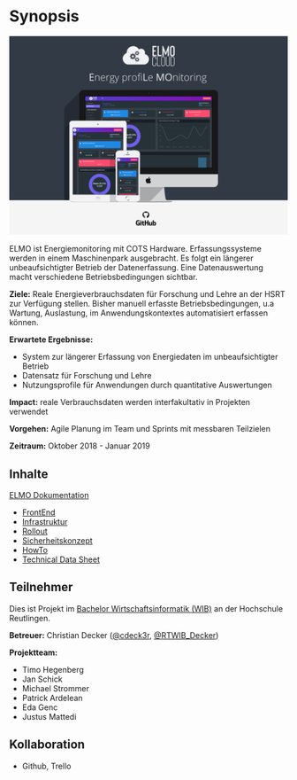 # Synopsis
![ELMO Main](Dokumentation/Bilder/Elmo_desc_Docu.jpg)

ELMO ist Energiemonitoring mit COTS Hardware. Erfassungssysteme werden in einem Maschinenpark ausgebracht. Es folgt ein längerer unbeaufsichtigter Betrieb der Datenerfassung. Eine Datenauswertung macht verschiedene Betriebsbedingungen sichtbar.

**Ziele:** Reale Energieverbrauchsdaten für Forschung und Lehre an der HSRT zur Verfügung stellen. Bisher manuell erfasste Betriebsbedingungen, u.a Wartung, Auslastung, im Anwendungskontextes automatisiert erfassen können.

**Erwartete Ergebnisse:**

* System zur längerer Erfassung von Energiedaten im unbeaufsichtigter Betrieb
* Datensatz für Forschung und Lehre
* Nutzungsprofile für Anwendungen durch quantitative Auswertungen 

**Impact:** reale Verbrauchsdaten werden interfakultativ in Projekten verwendet

**Vorgehen:** Agile Planung im Team und Sprints mit messbaren Teilzielen

**Zeitraum:** Oktober 2018 - Januar 2019

## Inhalte

[ELMO Dokumentation](/Dokumentation/README.md)

* [FrontEnd](/Dokumentation/Dokumentation_FrontEnd.md)
* [Infrastruktur](/Dokumentation/Dokumentation_Infrastruktur.md)
* [Rollout](/Dokumentation/Dokumentation_Rollout.md)
* [Sicherheitskonzept](/Dokumentation/Dokumentation_Sicherheitskonzept.md)
* [HowTo](/Dokumentation/HowTo.md)
* [Technical Data Sheet](/Dokumentation/Technical_Data_Sheet.md)

## Teilnehmer

Dies ist Projekt im [Bachelor Wirtschaftsinformatik \(WIB\)](http://www.inf.reutlingen-university.de/studium/bachelor/wirtschaftsinformatik/) an der Hochschule Reutlingen.

**Betreuer:** Christian Decker \([@cdeck3r](https://twitter.com/cdeck3r), [@RTWIB\_Decker](https://twitter.com/rtwib_decker)\)

**Projektteam:**

* Timo Hegenberg
* Jan Schick
* Michael Strommer 
* Patrick Ardelean 
* Eda Genc 
* Justus Mattedi

## Kollaboration

* Github, Trello

<!--stackedit_data:
eyJoaXN0b3J5IjpbNTM4NDAyMjM5LDEzMDA4OTA3MjMsLTk4OD
I2MDEwNywtMTAwNjEwOTc1LC0xODEwMzg1MDEsLTk4ODY5MTc3
LC0xODY5NjgyNTFdfQ==
-->